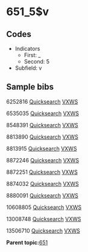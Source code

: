 # 651\_5$v

## Codes

-   Indicators
    -   First: \_
    -   Second: 5
-   Subfield: v

## Sample bibs

6252816 [Quicksearch](https://search.library.yale.edu/catalog/6252816) [VXWS](http://prodorbis.library.yale.edu:7014/vxws/GetHoldingsService?bibId=6252816)

6535035 [Quicksearch](https://search.library.yale.edu/catalog/6535035) [VXWS](http://prodorbis.library.yale.edu:7014/vxws/GetHoldingsService?bibId=6535035)

8548391 [Quicksearch](https://search.library.yale.edu/catalog/8548391) [VXWS](http://prodorbis.library.yale.edu:7014/vxws/GetHoldingsService?bibId=8548391)

8813890 [Quicksearch](https://search.library.yale.edu/catalog/8813890) [VXWS](http://prodorbis.library.yale.edu:7014/vxws/GetHoldingsService?bibId=8813890)

8813915 [Quicksearch](https://search.library.yale.edu/catalog/8813915) [VXWS](http://prodorbis.library.yale.edu:7014/vxws/GetHoldingsService?bibId=8813915)

8872246 [Quicksearch](https://search.library.yale.edu/catalog/8872246) [VXWS](http://prodorbis.library.yale.edu:7014/vxws/GetHoldingsService?bibId=8872246)

8872251 [Quicksearch](https://search.library.yale.edu/catalog/8872251) [VXWS](http://prodorbis.library.yale.edu:7014/vxws/GetHoldingsService?bibId=8872251)

8874032 [Quicksearch](https://search.library.yale.edu/catalog/8874032) [VXWS](http://prodorbis.library.yale.edu:7014/vxws/GetHoldingsService?bibId=8874032)

8880091 [Quicksearch](https://search.library.yale.edu/catalog/8880091) [VXWS](http://prodorbis.library.yale.edu:7014/vxws/GetHoldingsService?bibId=8880091)

10608805 [Quicksearch](https://search.library.yale.edu/catalog/10608805) [VXWS](http://prodorbis.library.yale.edu:7014/vxws/GetHoldingsService?bibId=10608805)

13008748 [Quicksearch](https://search.library.yale.edu/catalog/13008748) [VXWS](http://prodorbis.library.yale.edu:7014/vxws/GetHoldingsService?bibId=13008748)

13506710 [Quicksearch](https://search.library.yale.edu/catalog/13506710) [VXWS](http://prodorbis.library.yale.edu:7014/vxws/GetHoldingsService?bibId=13506710)

**Parent topic:**[651](../../tags/651/651.md)

